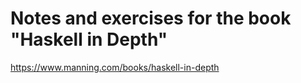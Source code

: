 # Notes and exercises for the book "Haskell in Depth"

https://www.manning.com/books/haskell-in-depth

